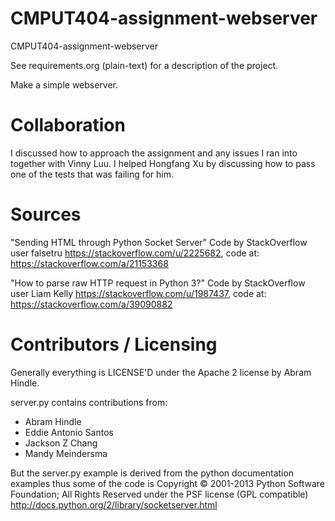 CMPUT404-assignment-webserver
=============================

CMPUT404-assignment-webserver

See requirements.org (plain-text) for a description of the project.

Make a simple webserver.

Collaboration
=============================

I discussed how to approach the assignment and any issues I ran into together with Vinny Luu. I helped Hongfang Xu by discussing how to pass one of the tests that was failing for him.

Sources
=============================

"Sending HTML through Python Socket Server" Code by StackOverflow user falsetru https://stackoverflow.com/u/2225682, code at: https://stackoverflow.com/a/21153368

"How to parse raw HTTP request in Python 3?" Code by StackOverflow user Liam Kelly https://stackoverflow.com/u/1987437, code at: https://stackoverflow.com/a/39090882


Contributors / Licensing
========================

Generally everything is LICENSE'D under the Apache 2 license by Abram Hindle.

server.py contains contributions from:

* Abram Hindle
* Eddie Antonio Santos
* Jackson Z Chang
* Mandy Meindersma 

But the server.py example is derived from the python documentation
examples thus some of the code is Copyright © 2001-2013 Python
Software Foundation; All Rights Reserved under the PSF license (GPL
compatible) http://docs.python.org/2/library/socketserver.html

